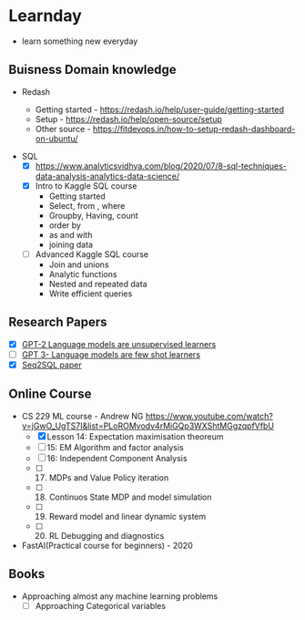# Learnday

- learn something new everyday

## Buisness Domain knowledge

* Redash

  - Getting started - https://redash.io/help/user-guide/getting-started
  - Setup - https://redash.io/help/open-source/setup
  - Other source - https://fitdevops.in/how-to-setup-redash-dashboard-on-ubuntu/
 
- SQL
  - [x] https://www.analyticsvidhya.com/blog/2020/07/8-sql-techniques-data-analysis-analytics-data-science/
  - [x] Intro to Kaggle SQL course
    - Getting started
    - Select, from , where
    - Groupby, Having, count
    - order by
    - as and with
    - joining data
  - [ ] Advanced Kaggle SQL course
    - Join and unions
    - Analytic functions
    - Nested and repeated data
    - Write efficient queries

## Research Papers

- [x] [GPT-2 Language models are unsupervised learners](https://d4mucfpksywv.cloudfront.net/better-language-models/language-models.pdf)
- [ ] [GPT 3- Language models are few shot learners](https://arxiv.org/abs/2005.14165)
- [X] [Seq2SQL paper](https://arxiv.org/pdf/1709.00103v7.pdf)

## Online Course

- CS 229 ML course - Andrew NG
  https://www.youtube.com/watch?v=jGwO_UgTS7I&list=PLoROMvodv4rMiGQp3WXShtMGgzqpfVfbU
  - [x] Lesson 14: Expectation maximisation theoreum
  - [ ] 15: EM Algorithm and factor analysis
  - [ ] 16: Independent Component Analysis
  - [ ] 17. MDPs and Value Policy iteration
  - [ ] 18. Continuos State MDP and model simulation
  - [ ] 19. Reward model and linear dynamic system
  - [ ] 20. RL Debugging and diagnostics
  
- FastAI(Practical course for beginners) - 2020 

## Books

- Approaching almost any machine learning problems
  - [ ] Approaching Categorical variables
